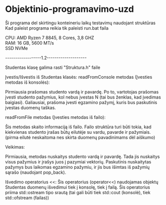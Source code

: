 # Objektinio-programavimo-uzd

Ši programa del skirtingu konteineriu laikų testavimų naudojant struktūras
Kad paleist programa reikia tik paleisti run.bat faila


CPU: AMD Ryzen 7 8845, 8 Cores, 3,8 GHZ<br>
RAM: 16 GB, 5600 MT/s<br>
SSD NVMe <br>

------------------1.2--------------------<br>

Studentas klasę galima rasti "Struktura.h" faile

Įvestis/Išvestis iš Studentas klasės: readFromConsole metodas (Įvesties metodas iš konsolės):

Pirmiausia prašomas studento vardą ir pavardę. Po to, vartotojas prašomas įvesti studento pažymius, kol nebus įvestas N (tai bus ženklas, kad įvedimas baigiasi). Galiausiai, prašoma įvesti egzamino pažymį, kuris bus paskutinis įvestas duomenų taškas.

readFromFile metodas (Įvesties metodas iš failo):

Šis metodas skaito informaciją iš failo. Failo struktūra turi būti tokia, kad kiekvienas studento įrašas būtų eilutėje su vardu, pavarde ir pažymiais.
(pirma eilutė neskaitoma nes skirta duomenų pavadinimams dėl aiškumo)

Veikimas:

Pirmiausia, metodas nuskaitys studento vardą ir pavardę. Tada jis nuskaitys visus pažymius ir įrašys juos į pazymiai vektorių. Paskutinis nuskaitytas pažymys bus laikomas egzamino pažymiu, ir jis bus išimtas iš pažymių sąrašo (naudojant pop_back).

Išvedimo operatorius <<: Šis operatorius (operator<<) naudojamas objektų Studentas duomenų išvedimui tiek į konsolę, tiek į failą. Šis operatorius priima std::ostream tipo srautą (tai gali būti tiek std::cout (konsolė), tiek std::ofstream (failas))


